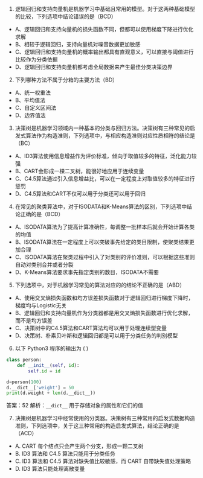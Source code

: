 1. 逻辑回归和支持向量机是机器学习中基础且常用的模型。对于这两种基础模型的比较，下列选项中结论错误的是（BCD）
- A、逻辑回归和支持向量机的损失函数不同，但都可以使用梯度下降进行优化求解
- B、相较于逻辑回归，支持向量机对噪音数据更加敏感
- C、逻辑回归和支持向量机的概率输出都具有直观意义，可以直接与阈值进行比较作为分类依据
- D、逻辑回归和支持向量机都考虑全局数据来产生最佳分类决策边界

2. 下列哪种方法不属于分箱的主要方法（BD）
- A、统一权重法
- B、平均值法
- C、自定义区间法
- D、边界值法

3. 决策树是机器学习领域内一种基本的分类与回归方法。决策树有三种常见的启发式算法作为构造准则，下列选项中，与相应构造准则对应性质相符的结论是（BC）
- A、ID3算法使用信息增益作为评价标准，倾向于取值较多的特征，泛化能力较强
- B、CART会形成一棵二叉树，能很好地应用于连续变量
- C、C4.5算法通过引入信息增益比，可以在一定程度上对取值较多的特征进行惩罚
- D、C4.5算法和CART不仅可以用于分类还可以用于回归

4. 在常见的聚类算法中，对于ISODATA和K-Means算法的区别，下列选项中结论正确的是（BCD）
- A、ISODATA算法为了提高计算准确性，每调整一批样本后就会开始计算各类的均值
- B、ISODATA算法在一定程度上可以突破事先给定的类目限制，使聚类结果更加合理
- C、ISODATA算法在聚类过程中引入了对类别的评价准则，可以根据这些准则自动对类别合并或者分裂
- D、K-Means算法要求事先指定类别的数目，ISODATA不需要

5. 下列选项中，对于机器学习常见的算法对应的的结论不正确的是（ABD）
- A、使用交叉熵损失函数和均方误差损失函数对于逻辑回归进行梯度下降时，梯度均与Logistic无关
- B、逻辑回归和支持向量机作为分类器都是用交叉熵损失函数进行优化求解，而不是均方误差
- C、决策树中的C4.5算法和CART算法均可以用于处理连续型变量
- D、决策树、朴素贝叶斯和逻辑回归都是可以用于分类任务的判别模型

6. 以下 Python3 程序的输出为 (   )
```python
class person:
    def __init__(self, id):
        self.id = id

d=person(100)
d.__dict__['weight'] = 50
print(d.weight + len(d.__dict__))
```
答案：52
解析：`__dict__` 用于存储对象的属性和它们的值

7. 决策树是机器学习中经常使用的分类器。决策树有三种常用的启发式数据构造准则，下列选项中，关于这三种常用的构造启发式算法，结论正确的是（ACD）
- A. CART 每个结点只会产生两个分支，形成一颗二叉树
- B. ID3 算法和 C4.5 算法只能用于分类任务
- C. ID3 算法和 C4.5 算法对缺失值比较敏感，而 CART 自带缺失值处理策略
- D. ID3 算法只能处理离散变量

